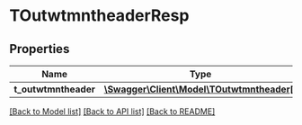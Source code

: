 # TOutwtmntheaderResp

## Properties
Name | Type | Description | Notes
------------ | ------------- | ------------- | -------------
**t_outwtmntheader** | [**\Swagger\Client\Model\TOutwtmntheader[]**](TOutwtmntheader.md) |  | [optional] 

[[Back to Model list]](../README.md#documentation-for-models) [[Back to API list]](../README.md#documentation-for-api-endpoints) [[Back to README]](../README.md)


